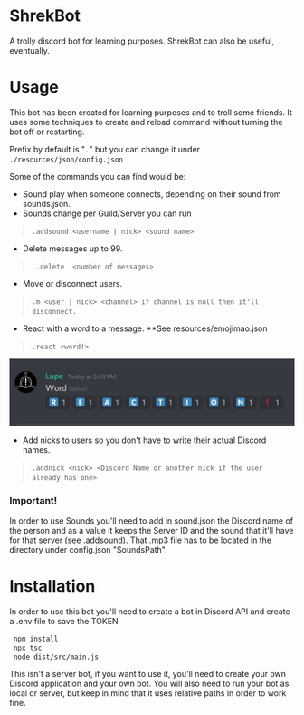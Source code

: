 #  ShrekBot
A trolly discord bot for learning purposes.
ShrekBot can also be useful, eventually. 

# Usage
This bot has been created for learning purposes and to troll some friends. 
It uses some techniques to create and reload command without turning the bot off or restarting.

Prefix by default is "`.`" but you can change it under `./resources/json/config.json` 

Some of the commands you can find would be:
  - Sound play when someone connects, depending on their sound from sounds.json.
  - Sounds change per Guild/Server  you can run
  > ```.addsound <username | nick> <sound name>```
  
  - Delete messages up to 99.
  >``` .delete  <number of messages>```
  
  - Move or disconnect users.
  > ```.m <user | nick> <channel> if channel is null then it'll disconnect. ```
  
  - React with a word to a message. **See resources/emojimao.json
  > ```.react <word!>```  

  ![alt text](https://github.com/AccelMR/ShrekBot/blob/master/examples/react.jpg?raw=true)
  
  - Add nicks to users so you don't have to write their actual Discord names.
  > ```.addnick <nick> <Discord Name or another nick if the user already has one>```
  
### Important! 
In order to use Sounds you'll need to add in sound.json the Discord name of the person and as a value it keeps the Server ID and the sound that it'll have for that server (see .addsound).
That .mp3 file has to be located in the directory under config.json "SoundsPath". 

# Installation
In order to use this bot you'll need to create a bot in Discord API and create a .env file to save the TOKEN

```
 npm install
 npx tsc
 node dist/src/main.js
```

This isn't a server bot, if you want to use it, you'll need to create your own Discord application and your own bot.
You will also need to run your bot as local or server, but keep in mind that it uses relative paths in order to work fine. 
